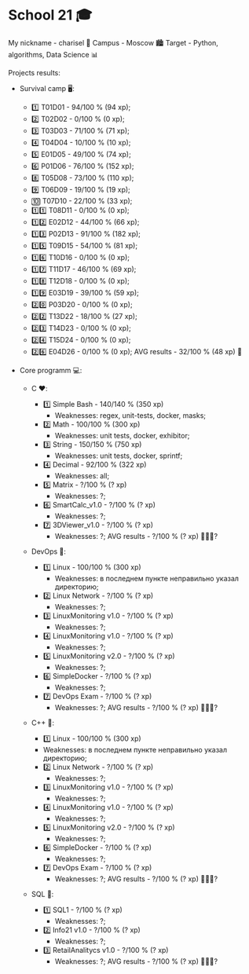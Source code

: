 # School 21 🎓

My nickname - charisel 🐯
Campus - Moscow 🏙
Target - Python, algorithms, Data Science 📊

Projects results:
  - Survival camp 🖥:
    * 1️⃣ T01D01 - 94/100 % (94 xp);
    * 2️⃣ T02D02 - 0/100 % (0 xp);
    * 3️⃣ T03D03 - 71/100 % (71 xp);
    * 4️⃣ T04D04 - 10/100 % (10 xp);
    * 5️⃣ E01D05 - 49/100 % (74 xp);
    * 6️⃣ P01D06 - 76/100 % (152 xp);
    * 8️⃣ T05D08 - 73/100 % (110 xp);
    * 9️⃣ T06D09 - 19/100 % (19 xp);
    * 🔟 T07D10 - 22/100 % (33 xp);
    * 1️⃣1️⃣ T08D11 - 0/100 % (0 xp);
    * 1️⃣2️⃣ E02D12 - 44/100 % (66 xp);
    * 1️⃣3️⃣ P02D13 - 91/100 % (182 xp);
    * 1️⃣5️⃣ T09D15 - 54/100 % (81 xp);
    * 1️⃣6️⃣ T10D16 - 0/100 % (0 xp);
    * 1️⃣7️⃣ T11D17 - 46/100 % (69 xp);
    * 1️⃣8️⃣ T12D18 - 0/100 % (0 xp);
    * 1️⃣9️⃣ E03D19 - 39/100 % (59 xp);
    * 2️⃣0️⃣ P03D20 - 0/100 % (0 xp);
    * 2️⃣2️⃣ T13D22 - 18/100 % (27 xp);
    * 2️⃣3️⃣ T14D23 - 0/100 % (0 xp);
    * 2️⃣4️⃣ T15D24 - 0/100 % (0 xp);
    * 2️⃣6️⃣ E04D26 -  0/100 % (0 xp);
  AVG results - 32/100 % (48 xp) 🥉

  - Core programm 💻:
    - C ❤️: 
      * 1️⃣ Simple Bash - 140/140 % (350 xp)
        - Weaknesses: regex, unit-tests, docker, masks;
      * 2️⃣ Math - 100/100 % (300 xp)
        - Weaknesses: unit tests, docker, exhibitor;
      * 3️⃣ String - 150/150 % (750 xp)
        - Weaknesses: unit tests, docker, sprintf;
      * 4️⃣ Decimal - 92/100 % (322 xp)
        - Weaknesses: all;
      * 5️⃣ Matrix - ?/100 % (? xp)
        - Weaknesses: ?;
      * 6️⃣ SmartCalc_v1.0 - ?/100 % (? xp)
        - Weaknesses: ?;
      * 7️⃣ 3DViewer_v1.0 - ?/100 % (? xp)   
        - Weaknesses: ?;
    AVG results - ?/100 % (? xp) 🥇🥈🥉?

    - DevOps 💜:
      * 1️⃣ Linux - 100/100 % (300 xp)
        - Weaknesses: в последнем пункте неправильно указал директорию;
      * 2️⃣ Linux Network - ?/100 % (? xp)
        - Weaknesses: ?;
      * 3️⃣ LinuxMonitoring v1.0 - ?/100 % (? xp)
        - Weaknesses: ?;
      * 4️⃣ LinuxMonitoring v1.0 - ?/100 % (? xp)
        - Weaknesses: ?;
      * 5️⃣ LinuxMonitoring v2.0 - ?/100 % (? xp)
        - Weaknesses: ?;
      * 6️⃣ SimpleDocker - ?/100 % (? xp)
        - Weaknesses: ?;
      * 7️⃣ DevOps Exam - ?/100 % (? xp)
        - Weaknesses: ?;
    AVG results - ?/100 % (? xp) 🥇🥈🥉?

    - C++ 💚:
       * 1️⃣ Linux - 100/100 % (300 xp)
        - Weaknesses: в последнем пункте неправильно указал директорию;
      * 2️⃣ Linux Network - ?/100 % (? xp)
        - Weaknesses: ?;
      * 3️⃣ LinuxMonitoring v1.0 - ?/100 % (? xp)
        - Weaknesses: ?;
      * 4️⃣ LinuxMonitoring v1.0 - ?/100 % (? xp)
        - Weaknesses: ?;
      * 5️⃣ LinuxMonitoring v2.0 - ?/100 % (? xp)
        - Weaknesses: ?;
      * 6️⃣ SimpleDocker - ?/100 % (? xp)
        - Weaknesses: ?;
      * 7️⃣ DevOps Exam - ?/100 % (? xp)
        - Weaknesses: ?;
    AVG results - ?/100 % (? xp) 🥇🥈🥉?

    - SQL 💙:
      * 1️⃣ SQL1 - ?/100 % (? xp)
        - Weaknesses: ?;
      * 2️⃣ Info21 v1.0 - ?/100 % (? xp)
        - Weaknesses: ?;
      * 3️⃣ RetailAnalitycs v1.0 - ?/100 % (? xp)
        - Weaknesses: ?;
    AVG results - ?/100 % (? xp) 🥇🥈🥉?
